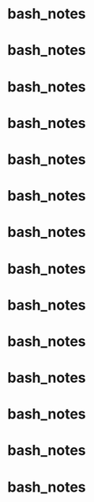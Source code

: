# bash_notes
# bash_notes
# bash_notes
# bash_notes
# bash_notes
# bash_notes
# bash_notes
# bash_notes
# bash_notes
# bash_notes
# bash_notes
# bash_notes
# bash_notes
# bash_notes

